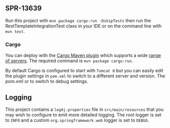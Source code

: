 ## SPR-13639

Run this project with `mvn package cargo:run -DskipTests` then run the RestTemplateIntegrationTest
class in your IDE or on the command line with `mvn test`.

### Cargo

You can deploy with the [Cargo Maven plugin](https://cargo.codehaus.org/) which
supports a wide [range of servers](https://cargo.codehaus.org/Containers).
The required command is `mvn package cargo:run`.

By default Cargo is configured to start with `Tomcat 8` but you can easily
edit the plugin settings in `pom.xml` to switch to a different server
and version. The pom.xml  or to switch to debug settings.


## Logging

This project contains a `log4j.properties` file in `src/main/resources` that you
may wish to configure to emit more detailed logging.  The root logger is set to
`INFO` and a custom `org.springframework.web` logger is set to `DEBUG`.
